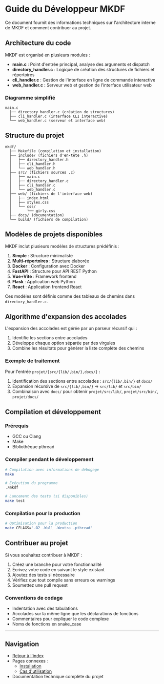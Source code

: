 # Guide du Développeur MKDF

Ce document fournit des informations techniques sur l'architecture interne de MKDF et comment contribuer au projet.

## Architecture du code

MKDF est organisé en plusieurs modules :

- **main.c** : Point d'entrée principal, analyse des arguments et dispatch
- **directory_handler.c** : Logique de création des structures de fichiers et répertoires
- **cli_handler.c** : Gestion de l'interface en ligne de commande interactive
- **web_handler.c** : Serveur web et gestion de l'interface utilisateur web

### Diagramme simplifié

```
main.c
  ├── directory_handler.c (création de structures)
  ├── cli_handler.c (interface CLI interactive)
  └── web_handler.c (serveur et interface web)
```

## Structure du projet

```
mkdf/
  ├── Makefile (compilation et installation)
  ├── include/ (fichiers d'en-tête .h)
  │   ├── directory_handler.h
  │   ├── cli_handler.h
  │   └── web_handler.h
  ├── src/ (fichiers sources .c)
  │   ├── main.c
  │   ├── directory_handler.c
  │   ├── cli_handler.c
  │   └── web_handler.c
  ├── web/ (fichiers de l'interface web)
  │   ├── index.html
  │   ├── styles.css
  │   └── css/
  │       └── girly.css
  ├── docs/ (documentation)
  └── build/ (fichiers de compilation)
```

## Modèles de projets disponibles

MKDF inclut plusieurs modèles de structures prédéfinis :

1. **Simple** : Structure minimaliste
2. **Multi-répertoires** : Structure élaborée
3. **Docker** : Configuration avec Docker
4. **FastAPI** : Structure pour API REST Python
5. **Vue+Vite** : Framework frontend
6. **Flask** : Application web Python
7. **React** : Application frontend React

Ces modèles sont définis comme des tableaux de chemins dans `directory_handler.c`.

## Algorithme d'expansion des accolades

L'expansion des accolades est gérée par un parseur récursif qui :
1. Identifie les sections entre accolades
2. Développe chaque option séparée par des virgules
3. Combine les résultats pour générer la liste complète des chemins

### Exemple de traitement

Pour l'entrée `projet/{src/{lib/,bin/},docs/}` :
1. Identification des sections entre accolades : `src/{lib/,bin/}` et `docs/`
2. Expansion récursive de `src/{lib/,bin/}` → `src/lib/` et `src/bin/`
3. Combinaison avec `docs/` pour obtenir `projet/src/lib/`, `projet/src/bin/`, `projet/docs/`

## Compilation et développement

### Prérequis

- GCC ou Clang
- Make
- Bibliothèque pthread

### Compiler pendant le développement

```bash
# Compilation avec informations de débogage
make

# Exécution du programme
./mkdf

# Lancement des tests (si disponibles)
make test
```

### Compilation pour la production

```bash
# Optimisation pour la production
make CFLAGS="-O2 -Wall -Wextra -pthread"
```

## Contribuer au projet

Si vous souhaitez contribuer à MKDF :

1. Créez une branche pour votre fonctionnalité
2. Écrivez votre code en suivant le style existant
3. Ajoutez des tests si nécessaire
4. Vérifiez que tout compile sans erreurs ou warnings
5. Soumettez une pull request

### Conventions de codage

- Indentation avec des tabulations
- Accolades sur la même ligne que les déclarations de fonctions
- Commentaires pour expliquer le code complexe
- Noms de fonctions en snake_case

---

## Navigation

- [Retour à l'index](index.md)
- Pages connexes :
  - [Installation](installation.md)
  - [Cas d'utilisation](use_cases.md)
- Documentation technique complète du projet